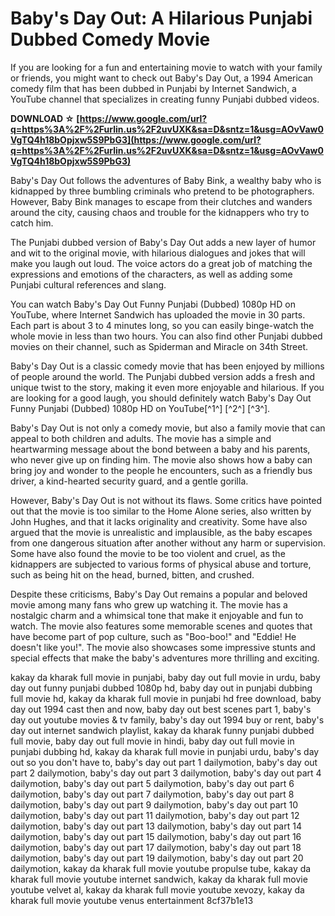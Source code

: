 
 
# Baby's Day Out: A Hilarious Punjabi Dubbed Comedy Movie
 
If you are looking for a fun and entertaining movie to watch with your family or friends, you might want to check out Baby's Day Out, a 1994 American comedy film that has been dubbed in Punjabi by Internet Sandwich, a YouTube channel that specializes in creating funny Punjabi dubbed videos.
 
**DOWNLOAD ☆ [https://www.google.com/url?q=https%3A%2F%2Furlin.us%2F2uvUXK&sa=D&sntz=1&usg=AOvVaw0VgTQ4h18bOpjxw5S9PbG3](https://www.google.com/url?q=https%3A%2F%2Furlin.us%2F2uvUXK&sa=D&sntz=1&usg=AOvVaw0VgTQ4h18bOpjxw5S9PbG3)**


 
Baby's Day Out follows the adventures of Baby Bink, a wealthy baby who is kidnapped by three bumbling criminals who pretend to be photographers. However, Baby Bink manages to escape from their clutches and wanders around the city, causing chaos and trouble for the kidnappers who try to catch him.
 
The Punjabi dubbed version of Baby's Day Out adds a new layer of humor and wit to the original movie, with hilarious dialogues and jokes that will make you laugh out loud. The voice actors do a great job of matching the expressions and emotions of the characters, as well as adding some Punjabi cultural references and slang.
 
You can watch Baby's Day Out Funny Punjabi (Dubbed) 1080p HD on YouTube, where Internet Sandwich has uploaded the movie in 30 parts. Each part is about 3 to 4 minutes long, so you can easily binge-watch the whole movie in less than two hours. You can also find other Punjabi dubbed movies on their channel, such as Spiderman and Miracle on 34th Street.
 
Baby's Day Out is a classic comedy movie that has been enjoyed by millions of people around the world. The Punjabi dubbed version adds a fresh and unique twist to the story, making it even more enjoyable and hilarious. If you are looking for a good laugh, you should definitely watch Baby's Day Out Funny Punjabi (Dubbed) 1080p HD on YouTube[^1^] [^2^] [^3^].
  
Baby's Day Out is not only a comedy movie, but also a family movie that can appeal to both children and adults. The movie has a simple and heartwarming message about the bond between a baby and his parents, who never give up on finding him. The movie also shows how a baby can bring joy and wonder to the people he encounters, such as a friendly bus driver, a kind-hearted security guard, and a gentle gorilla.
 
However, Baby's Day Out is not without its flaws. Some critics have pointed out that the movie is too similar to the Home Alone series, also written by John Hughes, and that it lacks originality and creativity. Some have also argued that the movie is unrealistic and implausible, as the baby escapes from one dangerous situation after another without any harm or supervision. Some have also found the movie to be too violent and cruel, as the kidnappers are subjected to various forms of physical abuse and torture, such as being hit on the head, burned, bitten, and crushed.
 
Despite these criticisms, Baby's Day Out remains a popular and beloved movie among many fans who grew up watching it. The movie has a nostalgic charm and a whimsical tone that make it enjoyable and fun to watch. The movie also features some memorable scenes and quotes that have become part of pop culture, such as \"Boo-boo!\" and \"Eddie! He doesn't like you!\". The movie also showcases some impressive stunts and special effects that make the baby's adventures more thrilling and exciting.
 
kakay da kharak full movie in punjabi,  baby day out full movie in urdu,  baby day out funny punjabi dubbed 1080p hd,  baby day out in punjabi dubbing full movie hd,  kakay da kharak full movie in punjabi hd free download,  baby day out 1994 cast then and now,  baby day out best scenes part 1,  baby's day out youtube movies & tv family,  baby's day out 1994 buy or rent,  baby's day out internet sandwich playlist,  kakay da kharak funny punjabi dubbed full movie,  baby day out full movie in hindi,  baby day out full movie in punjabi dubbing hd,  kakay da kharak full movie in punjabi urdu,  baby's day out so you don't have to,  baby's day out part 1 dailymotion,  baby's day out part 2 dailymotion,  baby's day out part 3 dailymotion,  baby's day out part 4 dailymotion,  baby's day out part 5 dailymotion,  baby's day out part 6 dailymotion,  baby's day out part 7 dailymotion,  baby's day out part 8 dailymotion,  baby's day out part 9 dailymotion,  baby's day out part 10 dailymotion,  baby's day out part 11 dailymotion,  baby's day out part 12 dailymotion,  baby's day out part 13 dailymotion,  baby's day out part 14 dailymotion,  baby's day out part 15 dailymotion,  baby's day out part 16 dailymotion,  baby's day out part 17 dailymotion,  baby's day out part 18 dailymotion,  baby's day out part 19 dailymotion,  baby's day out part 20 dailymotion,  kakay da kharak full movie youtube propulse tube,  kakay da kharak full movie youtube internet sandwich,  kakay da kharak full movie youtube velvet al,  kakay da kharak full movie youtube xevozy,  kakay da kharak full movie youtube venus entertainment
 8cf37b1e13
 
